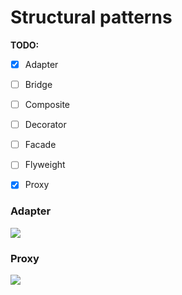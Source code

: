 # Structural patterns 


**TODO:**

- [x] Adapter
- [ ] Bridge
- [ ] Composite
- [ ] Decorator
- [ ] Facade
- [ ] Flyweight
- [x] Proxy


### Adapter
![](https://upload.wikimedia.org/wikipedia/commons/d/d7/ObjectAdapter.png)


### Proxy
![](https://upload.wikimedia.org/wikipedia/commons/thumb/7/75/Proxy_pattern_diagram.svg/439px-Proxy_pattern_diagram.svg.png)

    